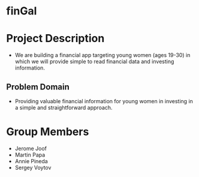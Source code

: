 # finGal

# Project Description
- We are building a financial app targeting young women (ages 19-30) in which we will provide simple to read financial data and investing information. 

## Problem Domain
- Providing valuable financial information for young women in investing in a simple and straightforward approach.

# Group Members
- Jerome Joof
- Martin Papa
- Annie Pineda
- Sergey Voytov